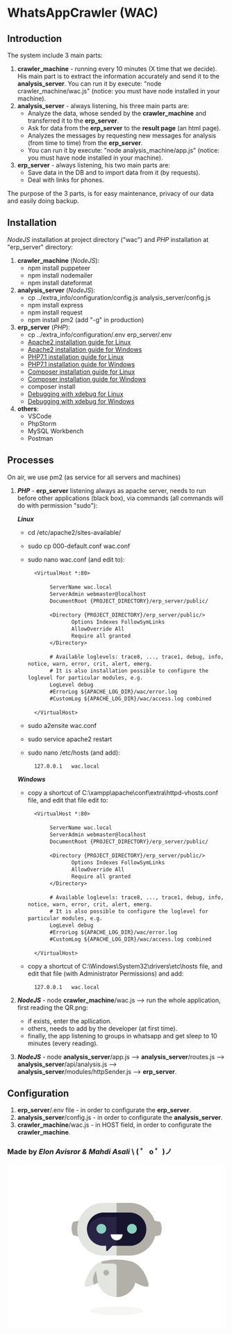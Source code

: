 # WhatsAppCrawler (WAC)

## Introduction

The system include 3 main parts:

1. **crawler_machine** - running every 10 minutes (X time that we decide). His main part is to extract the information accurately and send it to the **analysis_server**. You can run it by execute: "node crawler_machine/wac.js" (notice: you must have node installed in your machine).
2. **analysis_server** - always listening, his three main parts are:
   - Analyze the data, whose sended by the **crawler_machine** and transferred it to the **erp_server**.
   - Ask for data from the **erp_server** to the **result page** (an html page).
   - Analyzes the messages by requesting new messages for analysis (from time to time) from the **erp_server**.
   - You can run it by execute: "node analysis_machine/app.js" (notice: you must have node installed in your machine).
3. **erp_server** - always listening, his two main parts are:
   - Save data in the DB and to import data from it (by requests).
   - Deal with links for phones.

The purpose of the 3 parts, is for easy maintenance, privacy of our data and easily doing backup.

## Installation

_NodeJS_ installation at project directory ("wac") and _PHP_ installation at "erp_server" directory:

1. **crawler_machine** (_NodeJS_):
   - npm install puppeteer
   - npm install nodemailer
   - npm install dateformat
2. **analysis_server** (_NodeJS_):
   - cp ../extra_info/configuration/config.js analysis_server/config.js
   - npm install express
   - npm install request
   - npm install pm2 (add "-g" in production)
3. **erp_server** (_PHP_):
   - cp ../extra_info/configuration/.env erp_server/.env
   - [Apache2 installation guide for Linux](https://tecadmin.net/install-symfony-2-framework-on-ubuntu/)
   - [Apache2 installation guide for Windows](https://seiler.it/installing-symfony-framework-into-xampp-for-windows/)
   - [PHP7.1 installation guide for Linux](https://hostadvice.com/how-to/how-to-install-apache-mysql-php-on-an-ubuntu-18-04-vps/)
   - [PHP7.1 installation guide for Windows](https://www.sitepoint.com/how-to-install-php-on-windows/)
   - [Composer installation guide for Linux](https://www.ionos.com/community/hosting/php/install-and-use-php-composer-on-ubuntu-1604/)
   - [Composer installation guide for Windows](https://www.jeffgeerling.com/blog/2018/installing-php-7-and-composer-on-windows-10)
   - composer install
   - [Debugging with xdebug for Linux](http://www.dieuwe.com/blog/xdebug-ubuntu-1604-php7)
   - [Debugging with xdebug for Windows](https://xdebug.org/download.php)
4. **others**:
   - VSCode
   - PhpStorm
   - MySQL Workbench
   - Postman

## Processes

On air, we use pm2 (as service for all servers and machines)

1. **_PHP_** - **erp_server** listening always as apache server, needs to run before other applications (black box), via commands (all commands will do with permission "sudo"):

    **_Linux_**

    - cd /etc/apache2/sites-available/
    - sudo cp 000-default.conf wac.conf
    - sudo nano wac.conf (and edit to):

            <VirtualHost *:80>

                 ServerName wac.local
                 ServerAdmin webmaster@localhost
                 DocumentRoot {PROJECT_DIRECTORY}/erp_server/public/

                 <Directory {PROJECT_DIRECTORY}/erp_server/public/>
                        Options Indexes FollowSymLinks
                        AllowOverride All
                        Require all granted
                 </Directory>

                 # Available loglevels: trace8, ..., trace1, debug, info, notice, warn, error, crit, alert, emerg.
                 # It is also installation possible to configure the loglevel for particular modules, e.g.
                 LogLevel debug
                 #ErrorLog ${APACHE_LOG_DIR}/wac/error.log
                 #CustomLog ${APACHE_LOG_DIR}/wac/access.log combined

            </VirtualHost>

    - sudo a2ensite wac.conf
    - sudo service apache2 restart
    - sudo nano /etc/hosts (and add):

            127.0.0.1   wac.local

    **_Windows_**

    - copy a shortcut of C:\xampp\apache\conf\extra\httpd-vhosts.conf file, and edit that file edit to:

            <VirtualHost *:80>

                 ServerName wac.local
                 ServerAdmin webmaster@localhost
                 DocumentRoot {PROJECT_DIRECTORY}/erp_server/public/

                 <Directory {PROJECT_DIRECTORY}/erp_server/public/>
                        Options Indexes FollowSymLinks
                        AllowOverride All
                        Require all granted
                 </Directory>

                 # Available loglevels: trace8, ..., trace1, debug, info, notice, warn, error, crit, alert, emerg.
                 # It is also possible to configure the loglevel for particular modules, e.g.
                 LogLevel debug
                 #ErrorLog ${APACHE_LOG_DIR}/wac/error.log
                 #CustomLog ${APACHE_LOG_DIR}/wac/access.log combined

            </VirtualHost>

    - copy a shortcut of C:\Windows\System32\drivers\etc\hosts file, and edit that file (with Administrator Permissions) and add:

            127.0.0.1   wac.local

2. **_NodeJS_** - node **crawler_machine**/wac.js --> run the whole application, first reading the QR.png:

    - if exists, enter the apllication.
    - others, needs to add by the developer (at first time).
    - finally, the app listening to groups in whatsapp and get sleep to 10 minutes (every reading).

3. **_NodeJS_** - node **analysis_server**/app.js --> **analysis_server**/routes.js --> **analysis_server**/api/analysis.js --> **analysis_server**/modules/httpSender.js --> **erp_server**.

## Configuration

1. **erp_server**/.env file - in order to configurate the **erp_server**.
2. **analysis_server**/config.js - in order to configurate the **analysis_server**.
3. **crawler_machine**/wac.js - in HOST field, in order to configurate the **crawler_machine**.

### Made by _Elon Avisror & Mahdi Asali_ \ ( ゜ o ゜)ノ

![GitHub Logo](/crawler_machine/logo.gif)
